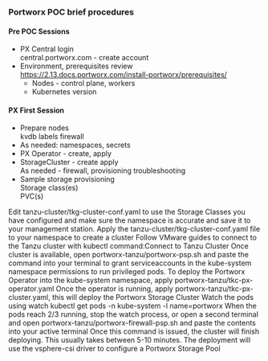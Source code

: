 ### Portworx POC brief procedures
#### Pre POC Sessions
- PX Central login  
  central.portworx.com - create account  
- Environment, prerequisites review  
  https://2.13.docs.portworx.com/install-portworx/prerequisites/  
  - Nodes - control plane, workers
  - Kubernetes version  
      
#### PX First Session
- Prepare nodes    
  kvdb labels
  firewall
- As needed: namespaces, secrets  
- PX Operator - create, apply  
- StorageCluster - create apply  
  As needed - firewall, provisioning troubleshooting  
- Sample storage provisioning    
  Storage class(es)  
  PVC(s)  

  
Edit tanzu-cluster/tkg-cluster-conf.yaml to use the Storage Classes you have configured and make sure the namespace is accurate and save it to your management station.
Apply the tanzu-cluster/tkg-cluster-conf.yaml file to your namespace to create a cluster
Follow VMware guides to connect to the Tanzu cluster with kubectl command:Connect to Tanzu Cluster
Once cluster is available, open portworx-tanzu/portworx-psp.sh and paste the command into your terminal to grant serviceaccounts in the kube-system namespace permissions to run privileged pods.
To deploy the Portworx Operator into the kube-system namespace, apply portworx-tanzu/tkc-px-operator.yaml
Once the operator is running, apply portworx-tanzu/tkc-px-cluster.yaml, this will deploy the Portworx Storage Cluster
Watch the pods using watch kubectl get pods -n kube-system -l name=portworx
When the pods reach 2/3 running, stop the watch process, or open a second terminal and open portworx-tanzu/portworx-firewall-psp.sh and paste the contents into your active terminal
Once this command is issued, the cluster will finish deploying. This usually takes between 5-10 minutes.
The deployment will use the vsphere-csi driver to configure a Portworx Storage Pool
